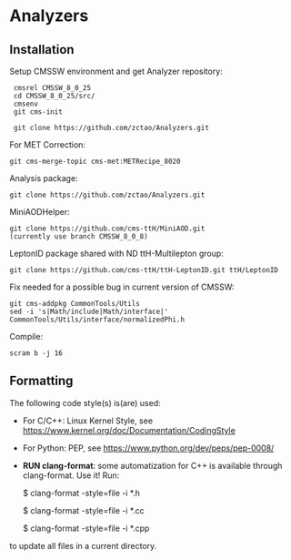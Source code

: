 # Analyzers

## Installation

Setup CMSSW environment and get Analyzer repository:

	 cmsrel CMSSW_8_0_25
     cd CMSSW_8_0_25/src/
     cmsenv
     git cms-init

     git clone https://github.com/zctao/Analyzers.git

For MET Correction:
	
	git cms-merge-topic cms-met:METRecipe_8020

Analysis package:

	git clone https://github.com/zctao/Analyzers.git

MiniAODHelper:

	git clone https://github.com/cms-ttH/MiniAOD.git
	(currently use branch CMSSW_8_0_8)

LeptonID package shared with ND ttH-Multilepton group:

	git clone https://github.com/cms-ttH/ttH-LeptonID.git ttH/LeptonID

Fix needed for a possible bug in current version of CMSSW:

	git cms-addpkg CommonTools/Utils
	sed -i 's|Math/include|Math/interface|' CommonTools/Utils/interface/normalizedPhi.h

Compile:

	scram b -j 16

## Formatting

The following code style(s) is(are) used:

* For C/C++: Linux Kernel Style, see
https://www.kernel.org/doc/Documentation/CodingStyle

* For Python: PEP, see https://www.python.org/dev/peps/pep-0008/

* **RUN clang-format**: some automatization for C++ is available through
clang-format. Use it! Run:

	$ clang-format -style=file -i *.h

	$ clang-format -style=file -i *.cc

	$ clang-format -style=file -i *.cpp

to update all files in a current directory.